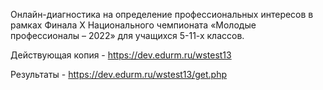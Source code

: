 Онлайн-диагностика на определение профессиональных интересов в рамках Финала X Национального чемпионата «Молодые профессионалы – 2022» для учащихся 5-11-х классов.

Действующая копия - https://dev.edurm.ru/wstest13

Результаты - https://dev.edurm.ru/wstest13/get.php
